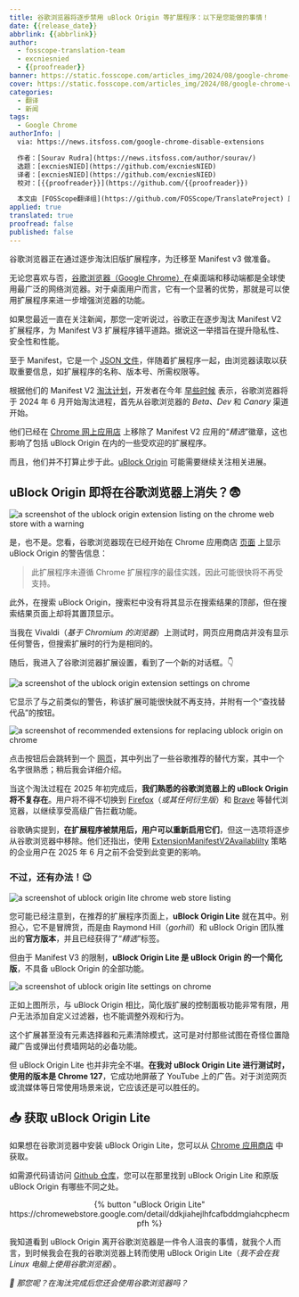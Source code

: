 ```yaml
---
title: 谷歌浏览器将逐步禁用 uBlock Origin 等扩展程序：以下是您能做的事情！
date: {{release_date}}
abbrlink: {{abbrlink}}
author:
  - fosscope-translation-team
  - excniesnied
  - {{proofreader}}
banner: https://static.fosscope.com/articles_img/2024/08/google-chrome-will-soon-disable-extensions-like-ublock-origin-here-s-what-you-can-do/google-phase-out-manifest-3.webp
cover: https://static.fosscope.com/articles_img/2024/08/google-chrome-will-soon-disable-extensions-like-ublock-origin-here-s-what-you-can-do/google-phase-out-manifest-3.webp
categories:
  - 翻译
  - 新闻
tags: 
  - Google Chrome
authorInfo: |
  via: https://news.itsfoss.com/google-chrome-disable-extensions

  作者：[Sourav Rudra](https://news.itsfoss.com/author/sourav/)
  选题：[excniesNIED](https://github.com/excniesNIED)
  译者：[excniesNIED](https://github.com/excniesNIED)
  校对：[{{proofreader}}](https://github.com/{{proofreader}})

  本文由 [FOSScope翻译组](https://github.com/FOSScope/TranslateProject) 原创编译，[开源观察](https://fosscope.com/) 荣誉推出
applied: true
translated: true
proofread: false
published: false
---
```


谷歌浏览器正在通过逐步淘汰旧版扩展程序，为迁移至 Manifest v3 做准备。

<!-- more -->

无论您喜欢与否，[谷歌浏览器（Google Chrome）](https://www.google.com/chrome/)在桌面端和移动端都是全球使用最广泛的网络浏览器。对于桌面用户而言，它有一个显著的优势，那就是可以使用扩展程序来进一步增强浏览器的功能。

如果您最近一直在关注新闻，那您一定听说过，谷歌正在逐步淘汰 Manifest V2 扩展程序，为 Manifest V3 扩展程序铺平道路。据说这一举措旨在提升隐私性、安全性和性能。

至于 Manifest，它是一个 [JSON 文件](https://developer.chrome.com/docs/extensions/reference/manifest)，伴随着扩展程序一起，由浏览器读取以获取重要信息，如扩展程序的名称、版本号、所需权限等。

根据他们的 Manifest V2 [淘汰计划](https://developer.chrome.com/docs/extensions/develop/migrate/mv2-deprecation-timeline)，开发者在今年 [早些时候](https://blog.chromium.org/2024/05/manifest-v2-phase-out-begins.html) 表示，谷歌浏览器将于 2024 年 6 月开始淘汰进程，首先从谷歌浏览器的 *Beta*、*Dev* 和 *Canary* 渠道开始。

他们已经在 [Chrome 网上应用店](https://chromewebstore.google.com/) 上移除了 Manifest V2 应用的“*精选*”徽章，这也影响了包括 uBlock Origin 在内的一些受欢迎的扩展程序。

而且，他们并不打算止步于此。[uBlock Origin](https://github.com/gorhill/uBlock) 可能需要继续关注相关进展。

## uBlock Origin 即将在谷歌浏览器上消失？😨

![a screenshot of the ublock origin extension listing on the chrome web store with a warning](https://static.fosscope.com/articles_img/2024/08/google-chrome-will-soon-disable-extensions-like-ublock-origin-here-s-what-you-can-do/Chrome_ManifestV2_Phaseout_a.webp)

是，也不是。您看，谷歌浏览器现在已经开始在 Chrome 应用商店 [页面](https://chromewebstore.google.com/detail/ublock-origin/cjpalhdlnbpafiamejdnhcphjbkeiagm) 上显示 uBlock Origin 的警告信息：

> 此扩展程序未遵循 Chrome 扩展程序的最佳实践，因此可能很快将不再受支持。

此外，在搜索 uBlock Origin，搜索栏中没有将其显示在搜索结果的顶部，但在搜索结果页面上却将其置顶显示。

当我在 Vivaldi（*基于 Chromium 的浏览器*）上测试时，网页应用商店并没有显示任何警告，但搜索扩展时的行为是相同的。

随后，我进入了谷歌浏览器扩展设置，看到了一个新的对话框。👇

![a screenshot of the ublock origin extension settings on chrome](https://static.fosscope.com/articles_img/2024/08/google-chrome-will-soon-disable-extensions-like-ublock-origin-here-s-what-you-can-do/Chrome_ManifestV2_Phaseout_b.webp)

它显示了与之前类似的警告，称该扩展可能很快就不再支持，并附有一个“查找替代品”的按钮。

![a screenshot of recommended extensions for replacing ublock origin on chrome](https://static.fosscope.com/articles_img/2024/08/google-chrome-will-soon-disable-extensions-like-ublock-origin-here-s-what-you-can-do/Chrome_ManifestV2_Phaseout_c.webp)

点击按钮后会跳转到一个 [网页](https://chromewebstore.google.com/detail/cjpalhdlnbpafiamejdnhcphjbkeiagm/related-recommendations)，其中列出了一些谷歌推荐的替代方案，其中一个名字很熟悉；稍后我会详细介绍。

当这个淘汰过程在 2025 年初完成后，**我们熟悉的谷歌浏览器上的 uBlock Origin 将不复存在**。用户将不得不切换到 [Firefox](https://www.mozilla.org/en-US/firefox/)（*或其任何衍生版*）和 [Brave](https://brave.com/) 等替代浏览器，以继续享受高级广告拦截功能。

谷歌确实提到，**在扩展程序被禁用后，用户可以重新启用它们**，但这一选项将逐步从谷歌浏览器中移除。他们还指出，使用 [ExtensionManifestV2Availablilty](https://chromeenterprise.google/policies/#ExtensionManifestV2Availability) 策略的企业用户在 2025 年 6 月之前不会受到此变更的影响。

### 不过，还有办法！😉

![a screenshot of ublock origin lite chrome web store listing](https://static.fosscope.com/articles_img/2024/08/google-chrome-will-soon-disable-extensions-like-ublock-origin-here-s-what-you-can-do/Chrome_ManifestV2_Phaseout_d.webp)

您可能已经注意到，在推荐的扩展程序页面上，**uBlock Origin Lite** 就在其中。别担心，它不是冒牌货，而是由 Raymond Hill（*gorhill*）和 uBlock Origin 团队推出的**官方版本**，并且已经获得了“*精选*”标签。

但由于 Manifest V3 的限制，**uBlock Origin Lite 是 uBlock Origin 的一个简化版**，不具备 uBlock Origin 的全部功能。

![a screenshot of ublock origin lite settings on chrome](https://static.fosscope.com/articles_img/2024/08/google-chrome-will-soon-disable-extensions-like-ublock-origin-here-s-what-you-can-do/Chrome_ManifestV2_Phaseout_e.webp)

正如上图所示，与 uBlock Origin 相比，简化版扩展的控制面板功能非常有限，用户无法添加自定义过滤器，也不能调整外观和行为。

这个扩展甚至没有元素选择器和元素清除模式，这可是对付那些试图在奇怪位置隐藏广告或弹出付费墙网站的必备功能。

但 uBlock Origin Lite 也并非完全不堪。**在我对 uBlock Origin Lite 进行测试时，使用的版本是 Chrome 127**，它成功地屏蔽了 YouTube 上的广告。对于浏览网页或流媒体等日常使用场景来说，它应该还是可以胜任的。

## 📥 获取 uBlock Origin Lite

如果想在谷歌浏览器中安装 uBlock Origin Lite，您可以从 [Chrome 应用商店](https://chromewebstore.google.com/detail/ddkjiahejlhfcafbddmgiahcphecmpfh) 中获取。

如需源代码请访问 [Github 仓库](https://github.com/uBlockOrigin/uBOL-home)，您可以在那里找到 uBlock Origin Lite 和原版 uBlock Origin 有哪些不同之处。

<center>{% button "uBlock Origin Lite" https://chromewebstore.google.com/detail/ddkjiahejlhfcafbddmgiahcphecmpfh %}</center>

我知道看到 uBlock Origin 离开谷歌浏览器是一件令人沮丧的事情，就我个人而言，到时候我会在我的谷歌浏览器上转而使用 uBlock Origin Lite（*我不会在我 Linux 电脑上使用谷歌浏览器*）。

*💬 那您呢？在淘汰完成后您还会使用谷歌浏览器吗？*
